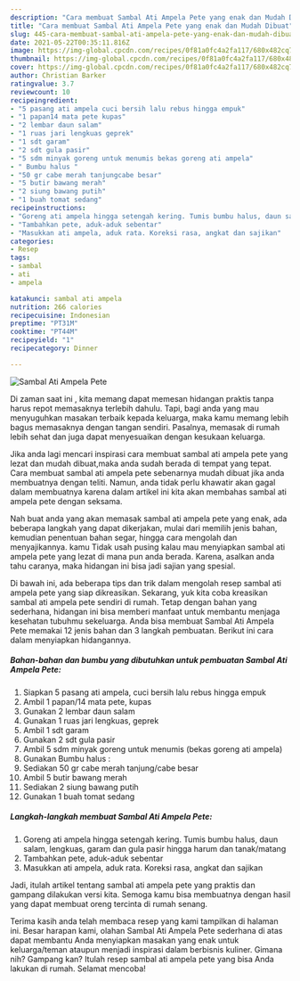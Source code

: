 ```yaml
---
description: "Cara membuat Sambal Ati Ampela Pete yang enak dan Mudah Dibuat"
title: "Cara membuat Sambal Ati Ampela Pete yang enak dan Mudah Dibuat"
slug: 445-cara-membuat-sambal-ati-ampela-pete-yang-enak-dan-mudah-dibuat
date: 2021-05-22T00:35:11.816Z
image: https://img-global.cpcdn.com/recipes/0f81a0fc4a2fa117/680x482cq70/sambal-ati-ampela-pete-foto-resep-utama.jpg
thumbnail: https://img-global.cpcdn.com/recipes/0f81a0fc4a2fa117/680x482cq70/sambal-ati-ampela-pete-foto-resep-utama.jpg
cover: https://img-global.cpcdn.com/recipes/0f81a0fc4a2fa117/680x482cq70/sambal-ati-ampela-pete-foto-resep-utama.jpg
author: Christian Barker
ratingvalue: 3.7
reviewcount: 10
recipeingredient:
- "5 pasang ati ampela cuci bersih lalu rebus hingga empuk"
- "1 papan14 mata pete kupas"
- "2 lembar daun salam"
- "1 ruas jari lengkuas geprek"
- "1 sdt garam"
- "2 sdt gula pasir"
- "5 sdm minyak goreng untuk menumis bekas goreng ati ampela"
- " Bumbu halus "
- "50 gr cabe merah tanjungcabe besar"
- "5 butir bawang merah"
- "2 siung bawang putih"
- "1 buah tomat sedang"
recipeinstructions:
- "Goreng ati ampela hingga setengah kering. Tumis bumbu halus, daun salam, lengkuas, garam dan gula pasir hingga harum dan tanak/matang"
- "Tambahkan pete, aduk-aduk sebentar"
- "Masukkan ati ampela, aduk rata. Koreksi rasa, angkat dan sajikan"
categories:
- Resep
tags:
- sambal
- ati
- ampela

katakunci: sambal ati ampela 
nutrition: 266 calories
recipecuisine: Indonesian
preptime: "PT31M"
cooktime: "PT44M"
recipeyield: "1"
recipecategory: Dinner

---
```



![Sambal Ati Ampela Pete](https://img-global.cpcdn.com/recipes/0f81a0fc4a2fa117/680x482cq70/sambal-ati-ampela-pete-foto-resep-utama.jpg)

Di zaman  saat ini , kita memang dapat memesan hidangan praktis tanpa harus repot memasaknya terlebih dahulu. Tapi, bagi anda yang mau menyuguhkan masakan terbaik kepada keluarga, maka kamu memang lebih bagus memasaknya dengan tangan sendiri. Pasalnya, memasak di rumah lebih sehat dan juga dapat menyesuaikan dengan kesukaan keluarga.

Jika anda lagi mencari inspirasi cara membuat sambal ati ampela pete yang lezat dan mudah dibuat,maka anda sudah berada di tempat yang tepat. Cara membuat sambal ati ampela pete  sebenarnya mudah dibuat jika anda membuatnya dengan teliti. Namun, anda tidak perlu khawatir akan gagal dalam membuatnya 
karena dalam artikel ini kita akan membahas sambal ati ampela pete dengan seksama.  



Nah buat anda yang akan memasak sambal ati ampela pete yang enak, ada beberapa langkah yang dapat dikerjakan, mulai dari memilih jenis bahan, kemudian penentuan bahan segar, hingga cara mengolah dan menyajikannya. kamu Tidak usah pusing kalau mau menyiapkan sambal ati ampela pete yang lezat di mana pun anda berada. Karena, asalkan anda  tahu caranya, maka hidangan ini bisa jadi sajian yang spesial.

Di bawah ini, ada beberapa tips dan trik dalam mengolah resep sambal ati ampela pete yang siap dikreasikan. Sekarang, yuk kita coba kreasikan sambal ati ampela pete sendiri di rumah. Tetap dengan bahan yang sederhana, hidangan ini bisa memberi manfaat untuk membantu menjaga kesehatan tubuhmu sekeluarga. Anda bisa membuat Sambal Ati Ampela Pete memakai 12 jenis bahan dan 3 langkah pembuatan. Berikut ini cara dalam menyiapkan hidangannya.

<!--inarticleads1-->

##### Bahan-bahan dan bumbu yang dibutuhkan untuk pembuatan Sambal Ati Ampela Pete:

1. Siapkan 5 pasang ati ampela, cuci bersih lalu rebus hingga empuk
1. Ambil 1 papan/14 mata pete, kupas
1. Gunakan 2 lembar daun salam
1. Gunakan 1 ruas jari lengkuas, geprek
1. Ambil 1 sdt garam
1. Gunakan 2 sdt gula pasir
1. Ambil 5 sdm minyak goreng untuk menumis (bekas goreng ati ampela)
1. Gunakan  Bumbu halus :
1. Sediakan 50 gr cabe merah tanjung/cabe besar
1. Ambil 5 butir bawang merah
1. Sediakan 2 siung bawang putih
1. Gunakan 1 buah tomat sedang




<!--inarticleads2-->

##### Langkah-langkah membuat Sambal Ati Ampela Pete:

1. Goreng ati ampela hingga setengah kering. Tumis bumbu halus, daun salam, lengkuas, garam dan gula pasir hingga harum dan tanak/matang
1. Tambahkan pete, aduk-aduk sebentar
1. Masukkan ati ampela, aduk rata. Koreksi rasa, angkat dan sajikan




Jadi, itulah artikel tentang  sambal ati ampela pete  yang praktis dan gampang dilakukan versi kita. Semoga kamu bisa membuatnya dengan hasil yang dapat membuat oreng tercinta di rumah senang. 

Terima kasih anda telah membaca resep yang kami tampilkan di halaman ini. Besar harapan kami, olahan  Sambal Ati Ampela Pete sederhana di atas dapat membantu Anda menyiapkan masakan yang enak untuk keluarga/teman ataupun menjadi inspirasi dalam berbisnis kuliner. Gimana nih? Gampang kan? Itulah resep sambal ati ampela pete yang bisa Anda lakukan di rumah. Selamat mencoba!

